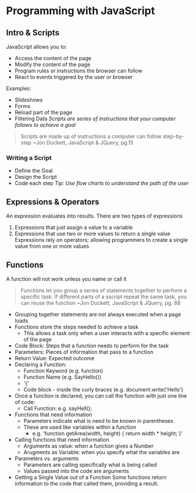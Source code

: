 # Programming with JavaScript

## Intro & Scripts
JavaScript allows you to:
- Access the content of the page
- Modify the content of the page
- Program rules or instructions the browser can follow
- React to events triggered by the user or browser

Examples:
- Slideshows
- Forms
- Reload part of the page
- Filtering Data
*Scripts are series of instructions that your computer follows to achieve a goal*
> Scripts are made up of instructions a computer can follow step-by-step
> ~Jon Duckett, JavaScript & JQuery, pg.15
### Writing a Script
- Define the Goal
- Design the Script
- Code each step
*Tip: Use flow charts to understand the path of the user*

## Expressions & Operators
An expression evaluates into results. There are two types of expressions
1. Expressions that just assign a value to a variable
1. Expressions that use two or more values to return a single value
Expressions rely on operators; allowing programmers to create a single value from one or more values

## Functions
A function will not work unless you name or call it
> Functions let you group a series of statements together to perform a specific task. If different parts of a sscript repeat the same task, you can reuse the function ~Jon Duckett, JavaScript & JQuery, pg. 88
>
- Grouping together statements are not always executed when a page loads
- Functions store the steps needed to achieve a task 
    - This allows a task only when a user interacts with a specific element of the page
- Code Block: Steps that a function needs to perform for the task
- Parameters: Pieces of information that pass to a function
- Return Value: Expected outcome
- Declaring a Function:
    - Function Keyword (e.g. function)
    - Function Name (e.g. SayHello())
    - '{'
    - Code block - inside the curly braces (e.g. document.write('Hello')
- Once a function is declared, you can call the function with just one line of code:
    - Call Function: e.g. sayHell();
- Functions that need information
    - Parameters indicate what is need to be known in parentheses
    - These are used like variables within a function
        - e.g. 'function getArea(width, height) {
            return width * height;
        }'
- Calling functions that need information
    - Arguments as value: when a function gives a Number
    - Arugments as Variable: when you specify what the variables are
- Parameters vs. arguments
    - Parameters are calling specifically what is being called
    - Values passed into the code are arguments
- Getting a Single Value out of a Function
Some functions return information to the code that called them, providing a result.